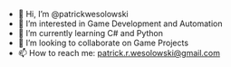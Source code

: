 - 👋 Hi, I’m @patrickwesolowski
- 👀 I’m interested in Game Development and Automation
- 🌱 I’m currently learning C# and Python
- 💞️ I’m looking to collaborate on Game Projects
- 📫 How to reach me: patrick.r.wesolowski@gmail.com

<!---
patrickwesolowski/patrickwesolowski is a ✨ special ✨ repository because its `README.md` (this file) appears on your GitHub profile.
You can click the Preview link to take a look at your changes.
--->

